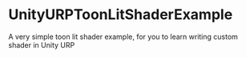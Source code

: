 # UnityURPToonLitShaderExample
A very simple toon lit shader example, for you to learn writing custom shader in Unity URP

